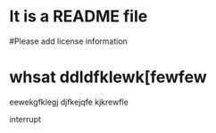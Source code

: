 # It is a README file
#Please add license information
# whsat ddldfklewk[fewfew
eewekgfklegj
djfkejqfe
kjkrewfle

interrupt
